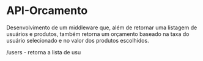 # API-Orcamento

Desenvolvimento de um middleware que, além de retornar
uma listagem de usuários e produtos, também retorna um orçamento baseado 
na taxa do usuário selecionado e no valor dos produtos escolhidos.

/users - retorna a lista de usu
